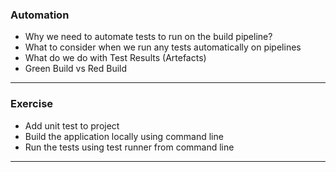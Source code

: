 ### Automation

- Why we need to automate tests to run on the build pipeline?
- What to consider when we run any tests automatically on pipelines
- What do we do with Test Results (Artefacts)
- Green Build vs Red Build

---

### Exercise

- Add unit test to project
- Build the application locally using command line
- Run the tests using test runner from command line

---
